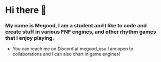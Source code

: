# Hi there 👋
### My name is Megood, I am a student and I like to code and create stuff in various FNF engines, and other rhythm games that I enjoy playing.
- You can reach me on Discord at megood_osu
I am open to collaborations and I can also chart in game engines!
